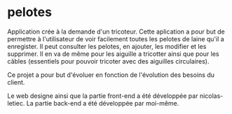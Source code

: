 # pelotes

Application crée à la demande d'un tricoteur. 
Cette aplication a pour but de permettre à l'utilisateur de voir facilement toutes les pelotes de laine qu'il a enregister. 
Il peut consulter les pelotes, en ajouter, les modifier et les supprimer. 
Il en va de même pour les aiguille a tricotter ainsi que pour les câbles (essentiels pour pouvoir tricoter avec des aiguilles circulaires).

Ce projet a pour but d'évoluer en fonction de l'évolution des besoins du client. 

Le web designe ainsi que la partie front-end a été développée par nicolas-letiec.
La partie back-end a été développée par moi-même. 
